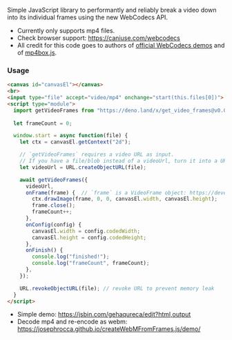 Simple JavaScript library to performantly and reliably break a video down into its individual frames using the new WebCodecs API.

 * Currently only supports mp4 files.
 * Check browser support: https://caniuse.com/webcodecs
 * All credit for this code goes to authors of [official WebCodecs demos](https://w3c.github.io/webcodecs/samples/video-decode-display/) and of [mp4box.js](https://github.com/gpac/mp4box.js/).

### Usage
```html
<canvas id="canvasEl"></canvas>
<br>
<input type="file" accept="video/mp4" onchange="start(this.files[0])">
<script type="module">
  import getVideoFrames from "https://deno.land/x/get_video_frames@v0.0.9/mod.js"
  
  let frameCount = 0;

  window.start = async function(file) {
    let ctx = canvasEl.getContext("2d"); 

    // `getVideoFrames` requires a video URL as input.
    // If you have a file/blob instead of a videoUrl, turn it into a URL like this:
    let videoUrl = URL.createObjectURL(file);

    await getVideoFrames({
      videoUrl,
      onFrame(frame) {  // `frame` is a VideoFrame object: https://developer.mozilla.org/en-US/docs/Web/API/VideoFrame
        ctx.drawImage(frame, 0, 0, canvasEl.width, canvasEl.height);
        frame.close();
        frameCount++;
      },
      onConfig(config) {
        canvasEl.width = config.codedWidth;
        canvasEl.height = config.codedHeight;
      },
      onFinish() {
        console.log("finished!");
        console.log("frameCount", frameCount);
      },
    });

    URL.revokeObjectURL(file); // revoke URL to prevent memory leak
  }
</script> 
```

 * Simple demo: https://jsbin.com/gehaqureca/edit?html,output
 * Decode mp4 and re-encode as webm: https://josephrocca.github.io/createWebMFromFrames.js/demo/
